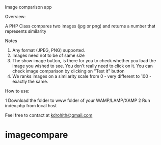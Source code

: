 Image comparison app

Overview:

A PHP Class compares two images (jpg or png) and returns a number that represents similarity

Notes
1. Any format (JPEG, PNG) supported. 
2. Images need not to be of same size 
3. The show image button, is there for you to check whether you load the image you  wished to see.
   You don't really need to click on it. You can check image comparison by clicking on "Test it" button
4. We ranks images on a similarity scale from 0 - very different to 100 - exactly the same.
   
How to use:

1 Download the folder to www folder of your WAMP/LAMP/XAMP
2 Run index.php from local host

Feel free to contact at
kdrohith@gmail.com


# imagecompare 

